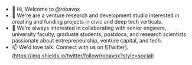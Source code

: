 - 👋 Hi, Welcome to @robavox
- 👀 We're are a venture research and development studio interested in creating and funding projects in civic and deep tech verticals.
- 💞️ We’re always interested in collaborating with senior engieers, university faculty, graduate students, postdocs, and research scientists passionate about entrepreneurship, venture capital, and tech.
- 📫 We'd love talk. Connect with us on ![Twitter].(https://img.shields.io/twitter/follow/robavox?style=social)

<!---
robavox/robavox is a ✨ special ✨ repository because its `README.md` (this file) appears on your GitHub profile.
You can click the Preview link to take a look at your changes.
--->
